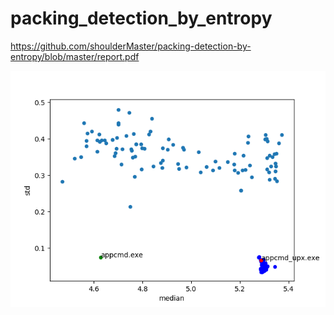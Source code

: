 # packing_detection_by_entropy

<https://github.com/shoulderMaster/packing-detection-by-entropy/blob/master/report.pdf>

<img src="result_medianstd_section.png">
